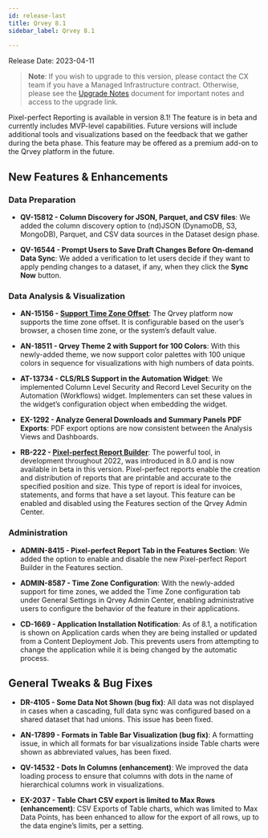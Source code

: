 ```yaml
---
id: release-last
title: Qrvey 8.1
sidebar_label: Qrvey 8.1
 
---
```

<div>

Release Date: 2023-04-11

 >**Note**: If you wish to upgrade to this version, please contact the CX team if you have a Managed Infrastructure contract. Otherwise, please see the [Upgrade Notes](../release-notes/upgrade-notes.md) document for important notes and access to the upgrade link. 


Pixel-perfect Reporting is available in version 8.1! The feature is in beta and currently includes MVP-level capabilities. Future versions will include additional tools and  visualizations based on the feedback that we gather during the beta phase. This feature may be offered as a premium add-on to the Qrvey platform in the future.


## New Features & Enhancements

### Data Preparation

* **QV-15812 - Column Discovery for JSON, Parquet, and CSV files**: We added the column discovery option to (nd)JSON (DynamoDB, S3, MongoDB), Parquet, and CSV data sources in the Dataset design phase.

* **QV-16544 - Prompt Users to Save Draft Changes Before On-demand Data Sync**: We added a verification to let users decide if they want to apply pending changes to a dataset, if any, when they click the **Sync Now** button.

 
### Data Analysis & Visualization

* **AN-15156 - [Support Time Zone Offset](../special-features/timezone-support.md)**: The Qrvey platform now supports the time zone offset. It is configurable based on the user’s browser, a chosen time zone, or the system’s default value.

* **AN-18511 - Qrvey Theme 2 with Support for 100 Colors**: With this newly-added theme, we now support color palettes with 100 unique colors in sequence for visualizations with high numbers of data points.

* **AT-13734 - CLS/RLS Support in the Automation Widget**: We implemented Column Level Security and Record Level Security on the Automation (Workflows) widget. Implementers can set these values in the widget’s configuration object when embedding the widget.

* **EX-1292 - Analyze General Downloads and Summary Panels PDF Exports**: PDF export options are now consistent between the Analysis Views and Dashboards.

* **RB-222 - [Pixel-perfect Report Builder](../ui-docs/pixel-perfect-reports/overview.md)**: The powerful tool, in development throughout 2022, was introduced in 8.0 and is now available in beta in this version. Pixel-perfect reports enable the creation and distribution of reports that are printable and accurate to the specified position and size. This type of report is ideal for invoices, statements, and forms that have a set layout. This feature can be enabled and disabled using the Features section of the Qrvey Admin Center.


### Administration

* **ADMIN-8415 - Pixel-perfect Report Tab in the Features Section**: We added the option to enable and disable the new Pixel-perfect Report Builder in the Features section.

* **ADMIN-8587 - Time Zone Configuration**: With the newly-added support for time zones, we added the Time Zone configuration tab under General Settings in Qrvey Admin Center, enabling administrative users to configure the behavior of the feature in their applications.

* **CD-1669 - Application Installation Notification**: As of 8.1, a notification is shown on Application cards when they are being installed or updated from a Content Deployment Job. This prevents users from attempting to change the application while it is being changed by the automatic process.


## General Tweaks & Bug Fixes

* **DR-4105 - Some Data Not Shown (bug fix)**: All data was not displayed in cases when a cascading, full data sync was configured based on a shared dataset that had unions. This issue has been fixed.

* **AN-17899 - Formats in Table Bar Visualization (bug fix)**: A formatting issue, in which all formats for bar visualizations inside Table charts were shown as abbreviated values, has been fixed. 

* **QV-14532 - Dots In Columns (enhancement)**: We improved the data loading process to ensure that columns with dots in the name of hierarchical columns work in visualizations.

* **EX-2037 - Table Chart CSV export is limited to Max Rows (enhancement)**: CSV Exports of Table charts, which was limited to Max Data Points, has been enhanced to allow for the export of all rows, up to the data engine’s limits, per a setting.


</div>